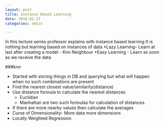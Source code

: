 ```yaml
---
layout: post
title: Instance Based Learning
date: 2016-01-27
categories: omscs

---
```


In this lecture series professor explains with instance based learning
It is nothing but learning based on instances of data
*Lazy Learning- Learn at last after creating a model - Knn Neighbour
*Easy Learning - Learn as soon as we receive the data

###knn
* Started with storing things in DB and querying but what will happen when no such combinations are present
* Find the nearest closest value/similarity(distance)
* Use distance formula to calculate the nearest distances
	* Euclidian
	* Manhattan
	are two such formulas for calculation of distances.
* If there are more nearby values then calculate the averages
* Curse of Dimensionality- More data more dimensions
* Locally Weighted Regression 


